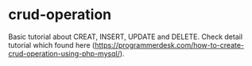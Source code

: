 # crud-operation
Basic tutorial about CREAT, INSERT, UPDATE and DELETE.
Check detail tutorial which found here
(https://programmerdesk.com/how-to-create-crud-operation-using-php-mysql/).

